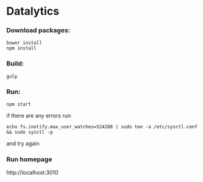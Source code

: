 # Datalytics

### Download packages:

```
bower install
npm install
```

### Build:

```
gulp
```

### Run:

```
npm start
```
if there are any errors run

```
echo fs.inotify.max_user_watches=524288 | sudo tee -a /etc/sysctl.conf && sudo sysctl -p
```

and try again

### Run homepage

http://localhost:3010
